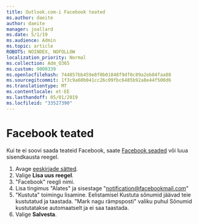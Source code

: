 ```yaml
---
title: Outlook.com-i Facebook teated
ms.author: daeite
author: daeite
manager: joallard
ms.date: 5/1/19
ms.audience: Admin
ms.topic: article
ROBOTS: NOINDEX, NOFOLLOW
localization_priority: Normal
ms.collection: Adm_O365
ms.custom: 9000339
ms.openlocfilehash: 744857bb459e8f0b01848f9df0c89a2eb84faa88
ms.sourcegitcommit: 1f3c9a60b041cc26c09fbc6485b92a8e44f500d6
ms.translationtype: MT
ms.contentlocale: et-EE
ms.lasthandoff: 05/01/2019
ms.locfileid: "33527390"
---
```

# <a name="facebook-notifications"></a>Facebook teated

Kui te ei soovi saada teateid Facebook, saate [Facebook seaded](https://www.facebook.com/settings?tab=notifications) või luua sisendkausta reegel.

1. Avage [eeskirjade sätted](https://outlook.live.com/mail/options/mail/rules/inboxRules).
1. Valige **Lisa uus reegel**.
1. "Facebook" reegli nimi.
1. Lisa tingimus "Alates" ja sisestage "notification@facebookmail.com"
1. "Kustuta" toimingu lisamine. Eelistamisel Kustuta sõnumid jäävad teie kustutatud ja taastada. "Mark nagu rämpsposti" valiku puhul Sõnumid kustutatakse automaatselt ja ei saa taastada.
1. Valige **Salvesta**.